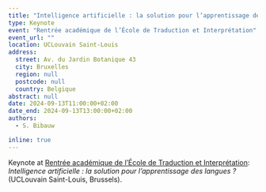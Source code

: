 ```yaml
---
title: "Intelligence artificielle : la solution pour l’apprentissage des langues ?"
type: Keynote
event: "Rentrée académique de l’École de Traduction et Interprétation"
event_url: ""
location: UCLouvain Saint-Louis
address:
  street: Av. du Jardin Botanique 43
  city: Bruxelles
  region: null
  postcode: null
  country: Belgique
abstract: null
date: 2024-09-13T11:00:00+02:00
date_end: 2024-09-13T13:00:00+02:00
authors:
  - S. Bibauw

inline: true
---
```


Keynote at [Rentrée académique de l’École de Traduction et Interprétation](https://uclouvain.be/fr/facultes/etn/etn-accueil.html): _Intelligence artificielle : la solution pour l’apprentissage des langues ?_ (UCLouvain Saint-Louis, Brussels).
